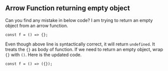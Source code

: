 ## Arrow Function returning empty object
Can you find any mistake in below code? I am trying to return an empty object from an arrow function.
```
const f = () => {};
```
Even though above line is syntactically correct, it will return `undefined`. It treats the `{}` as body of function. If we need to return an empty object, wrap `{}` with `()`. Here is the updated code.
```
const f = () => ({});
```
